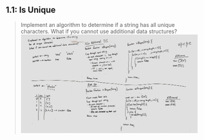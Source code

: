 ## 1.1: Is Unique
> Implement an algorithm to determine if a string has all unique characters. What if you cannot use additional data structures?
![is unique whiteboard](./is-unique.JPG)